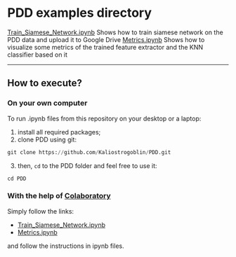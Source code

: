 # PDD examples directory

[Train_Siamese_Network.ipynb](https://github.com/Kaliostrogoblin/PDD/blob/master/examples/Train_Siamese_Network.ipynb) Shows how to train siamese network on the PDD data and upload it to Google Drive 
[Metrics.ipynb](https://github.com/Kaliostrogoblin/PDD/blob/master/examples/Metrics.ipynb) Shows how to visualize some metrics of the trained feature extractor and the KNN classifier based on it

---

## How to execute?

### On your own computer

To run .ipynb files from this repository on your desktop or a laptop:

1) install all required packages;
2) clone PDD using git: 

```Python
git clone https://github.com/Kaliostrogoblin/PDD.git
```

3) then, `cd` to the PDD folder and feel free to use it:

```
cd PDD
```

### With the help of [Colaboratory](https://colab.research.google.com) 

Simply follow the links:

- [Train_Siamese_Network.ipynb](https://colab.research.google.com/github/Kaliostrogoblin/PDD/blob/master/examples/Train_Siamese_Network.ipynb)
- [Metrics.ipynb](https://colab.research.google.com/github/Kaliostrogoblin/PDD/blob/master/examples/Metrics.ipynb)

and follow the instructions in ipynb files.


